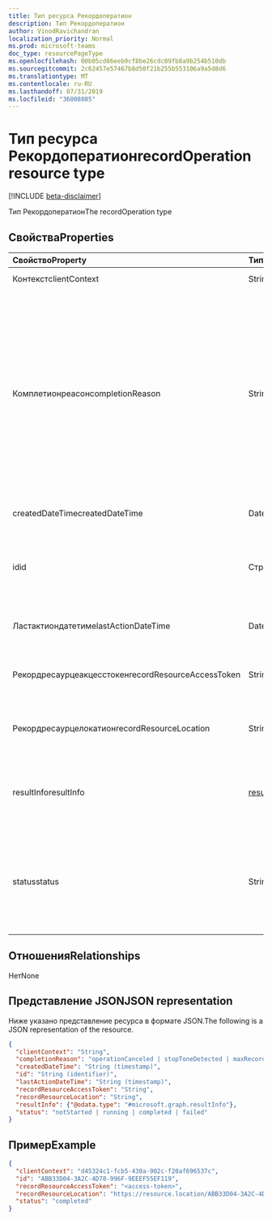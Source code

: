 ```yaml
---
title: Тип ресурса Рекордоператион
description: Тип Рекордоператион
author: VinodRavichandran
localization_priority: Normal
ms.prod: microsoft-teams
doc_type: resourcePageType
ms.openlocfilehash: 00b05cd86eeb9cf8be26cdc09fb8a9b254b510db
ms.sourcegitcommit: 2c62457e57467b8d50f21b255b553106a9a5d8d6
ms.translationtype: MT
ms.contentlocale: ru-RU
ms.lasthandoff: 07/31/2019
ms.locfileid: "36008805"
---
```

# <a name="recordoperation-resource-type"></a><span data-ttu-id="e7fd2-103">Тип ресурса Рекордоператион</span><span class="sxs-lookup"><span data-stu-id="e7fd2-103">recordOperation resource type</span></span>

[!INCLUDE [beta-disclaimer](../../includes/beta-disclaimer.md)]

<span data-ttu-id="e7fd2-104">Тип Рекордоператион</span><span class="sxs-lookup"><span data-stu-id="e7fd2-104">The recordOperation type</span></span>

## <a name="properties"></a><span data-ttu-id="e7fd2-105">Свойства</span><span class="sxs-lookup"><span data-stu-id="e7fd2-105">Properties</span></span>

| <span data-ttu-id="e7fd2-106">Свойство</span><span class="sxs-lookup"><span data-stu-id="e7fd2-106">Property</span></span>                       | <span data-ttu-id="e7fd2-107">Тип</span><span class="sxs-lookup"><span data-stu-id="e7fd2-107">Type</span></span>                        | <span data-ttu-id="e7fd2-108">Описание</span><span class="sxs-lookup"><span data-stu-id="e7fd2-108">Description</span></span>                                                                                                                                       |
| :----------------------------- | :---------------------------| :-------------------------------------------------------------------------------------------------------------------------------------------------|
| <span data-ttu-id="e7fd2-109">Контекст</span><span class="sxs-lookup"><span data-stu-id="e7fd2-109">clientContext</span></span>                  | <span data-ttu-id="e7fd2-110">String</span><span class="sxs-lookup"><span data-stu-id="e7fd2-110">String</span></span>                      | <span data-ttu-id="e7fd2-111">Контекст клиента.</span><span class="sxs-lookup"><span data-stu-id="e7fd2-111">The client context.</span></span>                                                                                                                               |
| <span data-ttu-id="e7fd2-112">Комплетионреасон</span><span class="sxs-lookup"><span data-stu-id="e7fd2-112">completionReason</span></span>               | <span data-ttu-id="e7fd2-113">String</span><span class="sxs-lookup"><span data-stu-id="e7fd2-113">String</span></span>                      | <span data-ttu-id="e7fd2-114">Возможные значения: `operationCanceled`, `stopToneDetected`, `maxRecordDurationReached`, `initialSilenceTimeout`, `maxSilenceTimeout`, `playPromptFailed`, `playBeepFailed`, `mediaReceiveTimeout`, `unspecifiedError`, `none`.</span><span class="sxs-lookup"><span data-stu-id="e7fd2-114">Possible values are: `operationCanceled`, `stopToneDetected`, `maxRecordDurationReached`, `initialSilenceTimeout`, `maxSilenceTimeout`, `playPromptFailed`, `playBeepFailed`, `mediaReceiveTimeout`, `unspecifiedError`, `none`.</span></span> |
| <span data-ttu-id="e7fd2-115">createdDateTime</span><span class="sxs-lookup"><span data-stu-id="e7fd2-115">createdDateTime</span></span>                | <span data-ttu-id="e7fd2-116">DateTimeOffset</span><span class="sxs-lookup"><span data-stu-id="e7fd2-116">DateTimeOffset</span></span>              | <span data-ttu-id="e7fd2-117">Время создания записи.</span><span class="sxs-lookup"><span data-stu-id="e7fd2-117">The time when the recording was created.</span></span>                                                                                                          |
| <span data-ttu-id="e7fd2-118">id</span><span class="sxs-lookup"><span data-stu-id="e7fd2-118">id</span></span>                             | <span data-ttu-id="e7fd2-119">Строка</span><span class="sxs-lookup"><span data-stu-id="e7fd2-119">String</span></span>                      | <span data-ttu-id="e7fd2-120">Идентификатор операции сервера. Только для чтения.</span><span class="sxs-lookup"><span data-stu-id="e7fd2-120">The server operation id. Read-only.</span></span> <span data-ttu-id="e7fd2-121">Создается сервером.</span><span class="sxs-lookup"><span data-stu-id="e7fd2-121">Server generated.</span></span>                                                                                             |
| <span data-ttu-id="e7fd2-122">Ластактиондатетиме</span><span class="sxs-lookup"><span data-stu-id="e7fd2-122">lastActionDateTime</span></span>             | <span data-ttu-id="e7fd2-123">DateTimeOffset</span><span class="sxs-lookup"><span data-stu-id="e7fd2-123">DateTimeOffset</span></span>              | <span data-ttu-id="e7fd2-124">Время последнего действия операции.</span><span class="sxs-lookup"><span data-stu-id="e7fd2-124">The time of the last action of the operation.</span></span>                                                                                                     |
| <span data-ttu-id="e7fd2-125">Рекордресаурцеакцесстокен</span><span class="sxs-lookup"><span data-stu-id="e7fd2-125">recordResourceAccessToken</span></span>      | <span data-ttu-id="e7fd2-126">String</span><span class="sxs-lookup"><span data-stu-id="e7fd2-126">String</span></span>                      | <span data-ttu-id="e7fd2-127">Маркер доступа, необходимый для получения записи.</span><span class="sxs-lookup"><span data-stu-id="e7fd2-127">The access token required to retrieve the recording.</span></span>                                                                                              |
| <span data-ttu-id="e7fd2-128">Рекордресаурцелокатион</span><span class="sxs-lookup"><span data-stu-id="e7fd2-128">recordResourceLocation</span></span>         | <span data-ttu-id="e7fd2-129">String</span><span class="sxs-lookup"><span data-stu-id="e7fd2-129">String</span></span>                      | <span data-ttu-id="e7fd2-130">Расположение, в котором находится запись.</span><span class="sxs-lookup"><span data-stu-id="e7fd2-130">The location where the recording is located.</span></span>                                                                                                      |
| <span data-ttu-id="e7fd2-131">resultInfo</span><span class="sxs-lookup"><span data-stu-id="e7fd2-131">resultInfo</span></span>                     | [<span data-ttu-id="e7fd2-132">resultInfo</span><span class="sxs-lookup"><span data-stu-id="e7fd2-132">resultInfo</span></span>](resultinfo.md) | <span data-ttu-id="e7fd2-133">Сведения о результате.</span><span class="sxs-lookup"><span data-stu-id="e7fd2-133">The result information.</span></span>  <span data-ttu-id="e7fd2-134">Только для чтения.</span><span class="sxs-lookup"><span data-stu-id="e7fd2-134">Read-only.</span></span> <span data-ttu-id="e7fd2-135">Создается сервером.</span><span class="sxs-lookup"><span data-stu-id="e7fd2-135">Server generated.</span></span>                                                                                             |
| <span data-ttu-id="e7fd2-136">status</span><span class="sxs-lookup"><span data-stu-id="e7fd2-136">status</span></span>                         | <span data-ttu-id="e7fd2-137">String</span><span class="sxs-lookup"><span data-stu-id="e7fd2-137">String</span></span>                      | <span data-ttu-id="e7fd2-138">Возможные значения: `notStarted`, `running`, `completed`, `failed`.</span><span class="sxs-lookup"><span data-stu-id="e7fd2-138">Possible values are: `notStarted`, `running`, `completed`, `failed`.</span></span> <span data-ttu-id="e7fd2-139">Только для чтения.</span><span class="sxs-lookup"><span data-stu-id="e7fd2-139">Read-only.</span></span> <span data-ttu-id="e7fd2-140">Создается сервером.</span><span class="sxs-lookup"><span data-stu-id="e7fd2-140">Server generated.</span></span>                                                 |

## <a name="relationships"></a><span data-ttu-id="e7fd2-141">Отношения</span><span class="sxs-lookup"><span data-stu-id="e7fd2-141">Relationships</span></span>
<span data-ttu-id="e7fd2-142">Нет</span><span class="sxs-lookup"><span data-stu-id="e7fd2-142">None</span></span>

## <a name="json-representation"></a><span data-ttu-id="e7fd2-143">Представление JSON</span><span class="sxs-lookup"><span data-stu-id="e7fd2-143">JSON representation</span></span>

<span data-ttu-id="e7fd2-144">Ниже указано представление ресурса в формате JSON.</span><span class="sxs-lookup"><span data-stu-id="e7fd2-144">The following is a JSON representation of the resource.</span></span>

<!-- {
  "blockType": "resource",
  "optionalProperties": [

  ],
  "@odata.type": "microsoft.graph.recordOperation"
}-->
```json
{
  "clientContext": "String",
  "completionReason": "operationCanceled | stopToneDetected | maxRecordDurationReached | initialSilenceTimeout | maxSilenceTimeout | playPromptFailed | playBeepFailed | mediaReceiveTimeout | unspecifiedError | none",
  "createdDateTime": "String (timestamp)",
  "id": "String (identifier)",
  "lastActionDateTime": "String (timestamp)",
  "recordResourceAccessToken": "String",
  "recordResourceLocation": "String",
  "resultInfo": {"@odata.type": "#microsoft.graph.resultInfo"},
  "status": "notStarted | running | completed | failed"
}
```

## <a name="example"></a><span data-ttu-id="e7fd2-145">Пример</span><span class="sxs-lookup"><span data-stu-id="e7fd2-145">Example</span></span>

<!-- {
  "blockType": "example",
  "@odata.type": "microsoft.graph.recordOperation",
  "truncated": true
}-->
```json
{
  "clientContext": "d45324c1-fcb5-430a-902c-f20af696537c",
  "id": "ABB33D04-3A2C-4D78-996F-9EEEF55EF119",
  "recordResourceAccessToken": "<access-token>",
  "recordResourceLocation": "https://resource.location/ABB33D04-3A2C-4D78-996F-9EEEF55EF119",
  "status": "completed"
}
```

<!-- uuid: 8fcb5dbc-d5aa-4681-8e31-b001d5168d79
2015-10-25 14:57:30 UTC -->
<!--
{
  "type": "#page.annotation",
  "description": "recordOperation resource",
  "keywords": "",
  "section": "documentation",
  "tocPath": "",
  "suppressions": []
}
-->
